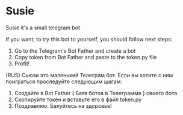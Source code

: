 # Susie
Susie it's a small telegram bot

If you want, to try this bot to yourself, you should follow next steps:
1. Go to the Telegram's Bot Father and create a bot
2. Copy token from Bot Father and paste to the token.py file
3. Profit!

(RUS)
Сьюзи это маленький Телеграм бот.
Если вы хотите с ним поиграться проследуйте следующим шагам:
1. Создайте в Bot Father ( Батя ботов в Телеграмме ) своего бота
2. Скопируйте токен и вставьте его в файл token.py
3. Поздравляю. Балуйтесь на здоровье!
